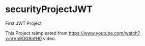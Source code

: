 # securityProjectJWT
First JWT Project

This Project reimpleated from https://www.youtube.com/watch?v=VVn9OG9nfH0 video.
